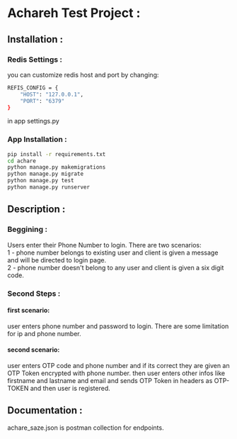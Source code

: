 # Achareh Test Project :

## Installation :
### Redis Settings :

you can customize redis host and port by changing:
```bash
REFIS_CONFIG = {
    "HOST": "127.0.0.1",
    "PORT": "6379"
}
```
in app settings.py

### App Installation :
```bash
pip install -r requirements.txt
cd achare
python manage.py makemigrations
python manage.py migrate
python manage.py test
python manage.py runserver
```

## Description :
### Beggining :
Users enter their Phone Number to login. There are two scenarios:\
1 - phone number belongs to existing user and client is given a message and will be directed to login page.\
2 - phone number doesn't belong to any user and client is given a six digit code.

### Second Steps :
#### first scenario:
user enters phone number and password to login. There are some limitation for ip and phone number.

#### second scenario:
user enters OTP code and phone number and if its correct they are given an OTP Token encrypted with phone number. then user enters other infos like firstname and lastname and email and sends OTP Token in headers as OTP-TOKEN and then user is registered.


## Documentation :
achare_saze.json is postman collection for endpoints.